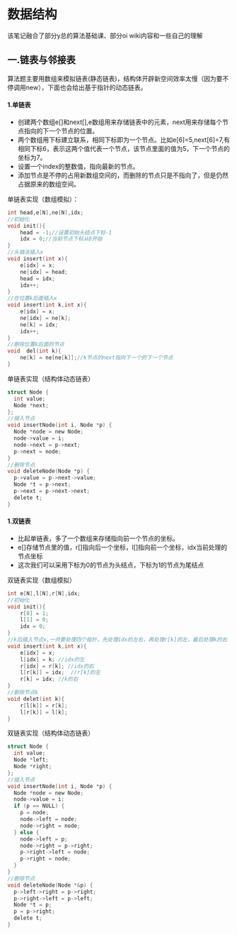 # 数据结构
该笔记融合了部分y总的算法基础课、部分oi wiki内容和一些自己的理解
## 一.链表与邻接表
算法题主要用数组来模拟链表(静态链表)，结构体开辟新空间效率太慢（因为要不停调用new），下面也会给出基于指针的动态链表。

#### 1.单链表
- 创建两个数组e[]和next[],e数组用来存储链表中的元素，next用来存储每个节点指向的下一个节点的位置。
- 两个数组用下标建立联系，相同下标即为一个节点。比如e[6]=5,next[6]=7,有相同下标6，表示这两个值代表一个节点，该节点里面的值为5，下一个节点的坐标为7。
- 设置一个index的整数值，指向最新的节点。
- 添加节点是不停的占用新数组空间的，而删除的节点只是不指向了，但是仍然占据原来的数组空间。

单链表实现（数组模拟）：

```c
int head,e[N],ne[N],idx;
//初始化
void init(){
    head = -1;//设置初始头结点下标-1
    idx = 0;//当前节点下标从0开始
}
//头插法插入x
void insert(int x){
    e[idx] = x;
    ne[idx] = head;
    head = idx;
    idx++;
}
//在位置k后面插入x
void insert(int k,int x){
    e[idx] = x;
    ne[idx] = ne[k];
    ne[k] = idx;
    idx++;
}
//删除位置k后面的节点
void  del(int k){
    ne[k] = ne[ne[k]];//k节点的next指向下一个的下一个节点
}
```
单链表实现（结构体动态链表）

```c
struct Node {
  int value;
  Node *next;
};
//插入节点
void insertNode(int i, Node *p) {
  Node *node = new Node;
  node->value = i;
  node->next = p->next;
  p->next = node;
}
//删除节点
void deleteNode(Node *p) {
  p->value = p->next->value;
  Node *t = p->next;
  p->next = p->next->next;
  delete t;
}
```
#### 1.双链表
- 比起单链表，多了一个数组来存储指向前一个节点的坐标。
- e[]存储节点里的值，r[]指向后一个坐标，l[]指向前一个坐标，idx当前处理的节点坐标
- 这次我们可以采用下标为0的节点为头结点，下标为1的节点为尾结点

双链表实现（数组模拟）

```c
int e[N],l[N],r[N],idx;
//初始化
void init(){
    r[0] = 1;
    l[1] = 0;
    idx = 0;
}
//k后插入节点x,一共要处理四个指针，先处理idx的左右，再处理r[k]的左，最后处理k的右
void insert(int k,int x){
    e[idx] = x; 
    l[idx] = k; //idx的左
    r[idx] = r[k]; //idx的右
    l[r[k]] = idx;  //r[k]的左
    r[k] = idx; //k的右
}
//删除节点k
void delet(int k){
    r[l[k]] = r[k];
    l[r[k]] = l[k];
}
```
双链表实现（结构体动态链表）

```c
struct Node {
  int value;
  Node *left;
  Node *right;
};
//插入节点
void insertNode(int i, Node *p) {
  Node *node = new Node;
  node->value = i;
  if (p == NULL) {
    p = node;
    node->left = node;
    node->right = node;
  } else {
    node->left = p;
    node->right = p->right;
    p->right->left = node;
    p->right = node;
  }
}
//删除节点
void deleteNode(Node *&p) {
  p->left->right = p->right;
  p->right->left = p->left;
  Node *t = p;
  p = p->right;
  delete t;
}
```
